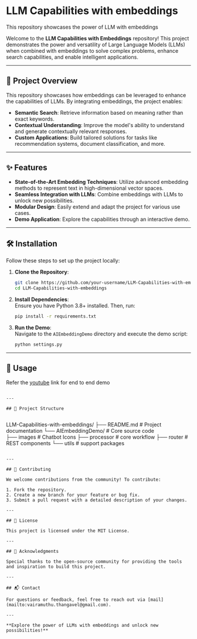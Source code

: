 # LLM Capabilities with embeddings
This repository showcases the power of LLM with embeddings
   
Welcome to the **LLM Capabilities with Embeddings** repository! This project demonstrates the power and versatility of Large Language Models (LLMs) when combined with embeddings to solve complex problems, enhance search capabilities, and enable intelligent applications.  
   
---  
   
## 🚀 Project Overview  
   
This repository showcases how embeddings can be leveraged to enhance the capabilities of LLMs. By integrating embeddings, the project enables:  
   
- **Semantic Search**: Retrieve information based on meaning rather than exact keywords.  
- **Contextual Understanding**: Improve the model's ability to understand and generate contextually relevant responses.  
- **Custom Applications**: Build tailored solutions for tasks like recommendation systems, document classification, and more.  
   
---  
   
## ✨ Features  
   
- **State-of-the-Art Embedding Techniques**: Utilize advanced embedding methods to represent text in high-dimensional vector spaces.  
- **Seamless Integration with LLMs**: Combine embeddings with LLMs to unlock new possibilities.  
- **Modular Design**: Easily extend and adapt the project for various use cases.  
- **Demo Application**: Explore the capabilities through an interactive demo.  
   
---  
   
## 🛠️ Installation  
   
Follow these steps to set up the project locally:  
   
1. **Clone the Repository**:  
   ```bash  
   git clone https://github.com/your-username/LLM-Capabilities-with-embeddings.git  
   cd LLM-Capabilities-with-embeddings  
   ```  
   
2. **Install Dependencies**:  
   Ensure you have Python 3.8+ installed. Then, run:  
   ```bash  
   pip install -r requirements.txt  
   ```  
   
3. **Run the Demo**:  
   Navigate to the `AIEmbeddingDemo` directory and execute the demo script:  
   ```bash  
   python settings.py  
   ```  
   
---  
   
## 📖 Usage  
   
Refer the [youtube](https://www.youtube.com/watch?v=OwgAvdYUArA) link for end to end demo
```  
   
---  
   
## 📂 Project Structure  
   
```  
LLM-Capabilities-with-embeddings/
├── README.md                 # Project documentation
└── AIEmbeddingDemo/          # Core source code  
    ├── images                # Chatbot Icons
    ├── processor             # core workflow
    ├── router                # REST components
    └── utils                 # support packages
```  
   
---  
   
## 🤝 Contributing  
   
We welcome contributions from the community! To contribute:  
   
1. Fork the repository.  
2. Create a new branch for your feature or bug fix.  
3. Submit a pull request with a detailed description of your changes.  
   
---  
   
## 📄 License  
   
This project is licensed under the MIT License.
   
---  
   
## 🌟 Acknowledgments  
   
Special thanks to the open-source community for providing the tools and inspiration to build this project.  
   
---  
   
## 📬 Contact  
   
For questions or feedback, feel free to reach out via [mail](mailto:vairamuthu.thangavel@gmail.com).  
   
---  
   
**Explore the power of LLMs with embeddings and unlock new possibilities!**  
